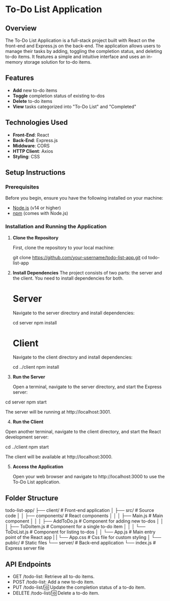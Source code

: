 # To-Do List Application

## Overview

The To-Do List Application is a full-stack project built with React on the front-end and Express.js on the back-end. The application allows users to manage their tasks by adding, toggling the completion status, and deleting to-do items. It features a simple and intuitive interface and uses an in-memory storage solution for to-do items.

## Features

- **Add** new to-do items
- **Toggle** completion status of existing to-dos
- **Delete** to-do items
- **View** tasks categorized into "To-Do List" and "Completed"

## Technologies Used

- **Front-End**: React
- **Back-End**: Express.js
- **Middware**: CORS
- **HTTP Client**: Axios
- **Styling**: CSS

## Setup Instructions

### Prerequisites

Before you begin, ensure you have the following installed on your machine:

- [Node.js](https://nodejs.org/) (v14 or higher)
- [npm](https://www.npmjs.com/) (comes with Node.js)

### Installation and Running the Application

1. **Clone the Repository**

   First, clone the repository to your local machine:

   git clone https://github.com/your-username/todo-list-app.git
   cd todo-list-app

2. **Install Dependencies**
   The project consists of two parts: the server and the client. You need to install dependencies       for both.
   
   # Server
   Navigate to the server directory and install dependencies:

   cd server
   npm install

   # Client

   Navigate to the client directory and install dependencies:

   cd ../client
   npm install
   
3. **Run the Server**

   Open a terminal, navigate to the server directory, and start the Express server:

  cd server
  npm start

  The server will be running at http://localhost:3001.
  
4. **Run the Client**

  Open another terminal, navigate to the client directory, and start the React development server:

  cd ../client
  npm start

  The client will be available at http://localhost:3000.
  
5. **Access the Application**

   Open your web browser and navigate to http://localhost:3000 to use the To-Do List application.

## Folder Structure
todo-list-app/
├── client/                   # Front-end application
│   ├── src/                  # Source code
│   │   ├── components/       # React components
│   │   │   ├── Main.js       # Main component
│   │   │   ├── AddToDo.js    # Component for adding new to-dos
│   │   │   ├── ToDoItem.js   # Component for a single to-do item
│   │   │   └── ToDoList.js   # Component for listing to-dos
│   │   └── App.js            # Main entry point of the React app
|   |   └── App.css           # Css file for custom styling
│   └── public/               # Static files
└── server/                   # Back-end application
    └── index.js              # Express server file

## API Endpoints

- GET /todo-list: Retrieve all to-do items.
- POST /todo-list: Add a new to-do item.
- PUT /todo-list/:id: Update the completion status of a to-do item.
- DELETE /todo-list/:id: Delete a to-do item.
